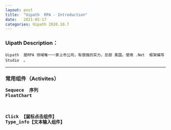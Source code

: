 ```yaml
---
layout: post
title:  "Uipath  RPA - Introduction"
date:   2021-05-17 
categories: Uipath 2020.10.7
---
```

### Uipath   Description：
    Uipath  是RPA 领域唯一一家上市公司，有很强的实力，总部 美国，使用 .Net  框架编写 Studio  。


---

<h3> 常用组件（Activites）



```python
Sequece  序列 
FloatChart



```





```python

Click 【鼠标点击组件】 
Type_info【文本输入组件】  



```
